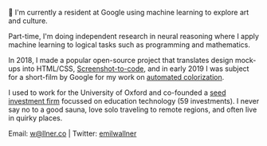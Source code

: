 👋 I'm currently a resident at Google using machine learning to explore art and culture. 

Part-time, I'm doing independent research in neural reasoning where I apply machine learning to logical tasks such as programming and mathematics. 

In 2018, I made a popular open-source project that translates design mock-ups into HTML/CSS, [Screenshot-to-code](https://github.com/emilwallner/Screenshot-to-code), and in early 2019 I was subject for a short-film by Google for my work on [automated colorization](https://www.youtube.com/watch?v=xKPk7tG2upc). 

I used to work for the University of Oxford and co-founded a [seed investment firm](http://emerge.education/) focussed on education technology (59 investments). I never say no to a good sauna, love solo traveling to remote regions, and often live in quirky places. 

Email: w@llner.co | Twitter: [emilwallner](https://twitter.com/EmilWallner)
